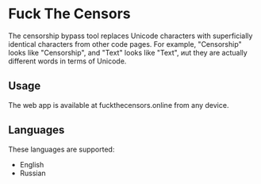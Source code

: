 # Fuck The Censors

The censorship bypass tool replaces Unicode characters with superficially identical characters from other code pages.
For example, "Censorship" looks like "Censorship", and "Text" looks like "Text", иut they are actually different words
in terms of Unicode.

## Usage

The web app is available at fuckthecensors.online from any device.

## Languages

These languages are supported:

* English
* Russian


